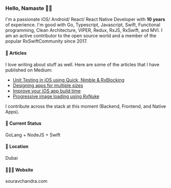 ### Hello, Namaste 🙏🏻

I'm a passionate iOS/ Android/ React/ React Native Developer with **10 years** of experience. I'm good with Go, Typescript, Javascript, Swift, Functional programming, Clean Architecture, VIPER, Redux, RxJS, RxSwift, and MVI. I am an active contributor to the open source world and a member of the popular RxSwiftCommunity since 2017.

#### 📰 Articles
I love writing about stuff as well. Here are some of the articles that I have published on Medium:

- [Unit Testing in iOS using Quick, Nimble & RxBlocking](https://medium.com/getpulse/unit-testing-in-ios-using-reactorkit-quick-nimble-rxblocking-swift-4-1-a01ccbaff44b)
- [Designing apps for multiple sizes](https://medium.com/getpulse/adaptive-ui-for-multiple-screen-sizes-in-ios-fd8c6999a0a3)
- [Improve your iOS app build time](https://medium.com/getpulse/improving-the-xcode-project-build-times-with-carthage-296deec9ebb4)
- [Progressive image loading using RxNuke](https://medium.com/@souravchan/progressive-image-loading-using-rxnuke-11005984d39c)

I contribute across the stack at this moment (Backend, Frontend, and Native Apps).

#### 🚀 Current Status

GoLang + NodeJS + Swift

#### 📍 Location
Dubai

#### 🧑🏻‍💻 Website
souravchandra.com
